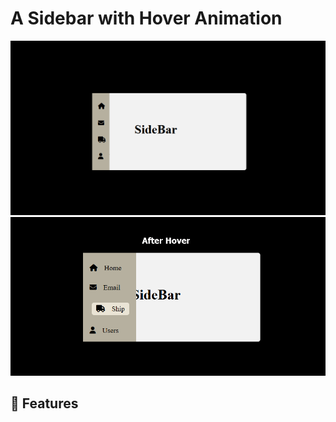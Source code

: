 # A Sidebar with Hover Animation
![Before Hover](/images/beforeHover.png)
![After Hover](/images/afterHover1.png)
<h2>🚀 Features</h2>
